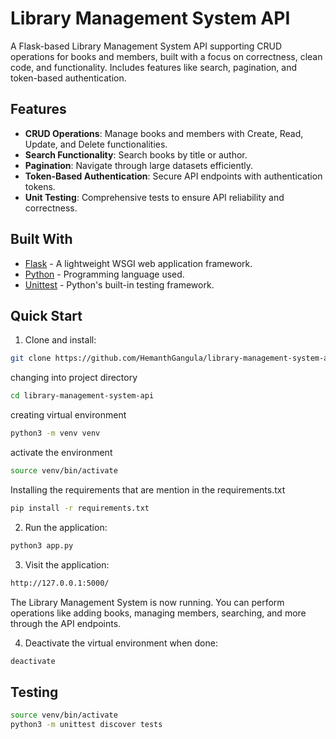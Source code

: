 # Library Management System API

A Flask-based Library Management System API supporting CRUD operations for books and members, built with a focus on correctness, clean code, and functionality. Includes features like search, pagination, and token-based authentication.

## Features

- **CRUD Operations**: Manage books and members with Create, Read, Update, and Delete functionalities.
- **Search Functionality**: Search books by title or author.
- **Pagination**: Navigate through large datasets efficiently.
- **Token-Based Authentication**: Secure API endpoints with authentication tokens.
- **Unit Testing**: Comprehensive tests to ensure API reliability and correctness.

## Built With

- [Flask](https://flask.palletsprojects.com/) - A lightweight WSGI web application framework.
- [Python](https://www.python.org/) - Programming language used.
- [Unittest](https://docs.python.org/3/library/unittest.html) - Python's built-in testing framework.

## Quick Start

1. Clone and install:
```bash
git clone https://github.com/HemanthGangula/library-management-system-api
```
changing into project directory
```bash
cd library-management-system-api
```
creating virtual environment
```bash
python3 -m venv venv
```
activate the environment
``` bash
source venv/bin/activate
```
Installing the requirements that are mention in the requirements.txt
```bash
pip install -r requirements.txt
```

2. Run the application:
```bash
python3 app.py
```

3. Visit the application:
```bash
http://127.0.0.1:5000/
```

The Library Management System is now running. You can perform operations like adding books, managing members, searching, and more through the API endpoints.

4. Deactivate the virtual environment when done:
```bash
deactivate
```

## Testing

```bash
source venv/bin/activate
python3 -m unittest discover tests
```


